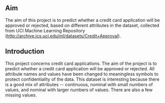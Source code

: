 ## Aim

The aim of this project is to predict whether a credit card application will be approved or rejected, based on different attributes in the dataset, collected from UCI Machine Learning Repository (http://archive.ics.uci.edu/ml/datasets/Credit+Approval).

## Introduction

This project concerns credit card applications. The aim of the project is to predict whether a credit card application will be approved or rejected. All attribute names and values have been changed to meaningless symbols to protect confidentiality of the data. This dataset is interesting because there is a good mix of attributes -- continuous, nominal with small numbers of values, and nominal with larger numbers of values.  There are also a few missing values.
